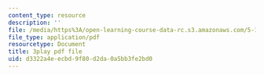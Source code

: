```yaml
---
content_type: resource
description: ''
file: /media/https%3A/open-learning-course-data-rc.s3.amazonaws.com/5-111-principles-of-chemical-science-fall-2008/d3322a4eecbd9f80d2da0a5bb3fe2bd0_l-BNoAPe6qo.pdf
file_type: application/pdf
resourcetype: Document
title: 3play pdf file
uid: d3322a4e-ecbd-9f80-d2da-0a5bb3fe2bd0
---
```

